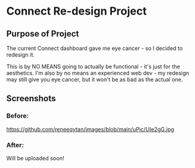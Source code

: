 # Connect Re-design Project

## Purpose of Project

The current Connect dashboard gave me eye cancer - so I decided to redesign it. 

This is by NO MEANS going to actually be functional - it's just for the aesthetics. I'm also by no means an experienced web dev - my redesign may still give you eye cancer, but it won't be as bad as the actual one. 

## Screenshots

### Before:

https://github.com/reneeqytan/images/blob/main/uPic/UIe2gG.jpg

### After:

Will be uploaded soon!

